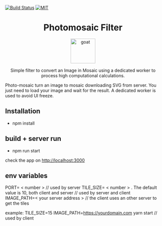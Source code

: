 [![Build Status](https://travis-ci.org/bayesianforce/photomosaic.svg?branch=master)](https://travis-ci.org/bayesianforce/photomosaic)
[![MIT](https://img.shields.io/npm/l/gccx.svg)](https://github.com/bayesianforce/photomosaic/blob/master/README.md)

<div align="center">
<h1>Photomosaic Filter</h1>

<a href="https://www.emojione.com/emoji/1f410">
<img height="80" width="80" alt="goat" src="https://raw.githubusercontent.com/kentcdodds/react-testing-library/master/other/goat.png" />
</a>

<p>Simple filter to convert an Image in Mosaic using a dedicated worker to process high computational calculations.</p>
</div>

Photo-mosaic turn an image to mosaic downloading SVG from server. You just need to load your image and wait for the result.
A dedicated worker is used to avoid UI freeze.

## Installation

- npm install

## build + server run

- npm run start

check the app on <http://localhost:3000>

## env variables
PORT= < number >  // used by server
TILE_SIZE= < number >  . The default value is 10, both client and server // used by server and client
IMAGE_PATH=< your server address > // the client uses an other server to get the tiles

example: TILE_SIZE=15 IMAGE_PATH=<https://yourdomain.com> yarn start // used by client
